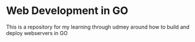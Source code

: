 # Web Development in GO
This is a repository for my learning through udmey around how to build and deploy webservers in GO
